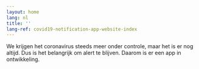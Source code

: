 ```yaml
---
layout: home
lang: nl
title: '' 
lang-ref: covid19-notification-app-website-index
---
```


<div class="md-block-lead" markdown="1">
We krijgen het coronavirus steeds meer onder controle, maar het is er nog altijd. Dus is het belangrijk om alert te blijven. Daarom is er een app in ontwikkeling. 
</div>
